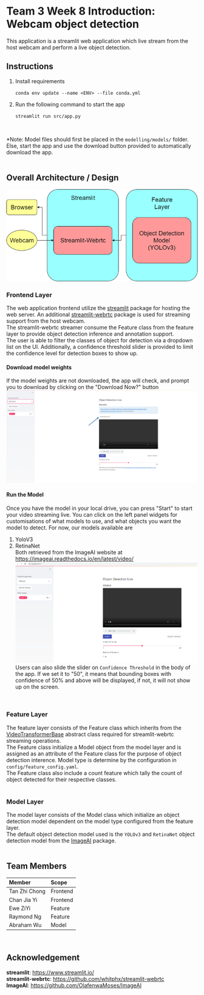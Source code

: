 # Team 3 Week 8 Introduction: Webcam object detection
This application is a streamlit web application which live stream from the host webcam and perform a live object detection.
<br/>

## Instructions
1) Install requirements  
    ```
    conda env update --name <ENV> --file conda.yml
    ```
2) Run the following command to start the app  
    ```
    streamlit run src/app.py
    ```
<br/>

*Note: Model files should first be placed in the `modelling/models/` folder. Else, start the app and use the download button provided to automatically download the app.  
<br/>

## Overall Architecture / Design
![arch](webapp_object_detection.png)
<br/>
### Frontend Layer
The web application frontend utilize the [streamlit](https://www.streamlit.io/) package for hosting the web server. An additional [streamlit-webrtc](https://github.com/whitphx/streamlit-webrtc) package is used for streaming support from the host webcam.  
The streamlit-webrtc streamer consume the Feature class from the feature layer to provide object detection inference and annotation support.  
The user is able to filter the classes of object for detection via a dropdown list on the UI. Additionally, a confidence threshold slider is provided to limit the confidence level for detection boxes to show up.  
#### Download model weights
If the model weights are not downloaded, the app will check, and prompt you to download by clicking on the "Download Now?" button
![Downloading Model](imagesreadme/pic3.png)
#### Run the Model
Once you have the model in your local drive, you can press "Start" to start your video streaming live. You can click on the left panel widgets for customisations of what models to use, and what objects you want the model to detect.
For now, our models available are  
1) YoloV3  
2) RetinaNet  
Both retrieved from the ImageAI website at https://imageai.readthedocs.io/en/latest/video/
![Live Video Detection](imagesreadme/pic2.png)
Users can also slide the slider on `Confidence Threshold` in the body of the app. If we set it to "50", it means that bounding boxes with confidence of 50% and above will be displayed, if not, it will not show up on the screen.
<br/>

### Feature Layer
The feature layer consists of the Feature class which inherits from the [VideoTransformerBase](https://github.com/whitphx/streamlit-webrtc/blob/master/streamlit_webrtc/transform.py) abstract class required for streamlit-webrtc streaming operations.  
The Feature class initialize a Model object from the model layer and is assigned as an attribute of the Feature class for the purpose of object detection interence. Model type is determine by the configuration in `config/feature_config.yaml`.  
The Feature class also include a count feature which tally the count of object detected for their respective classes.  
<br/>

### Model Layer
The model layer consists of the Model class which initialize an object detection model dependent on the model type configured from the feature layer.  
The default object detection model used is the `YOLOv3` and `RetinaNet` object detection model from the [ImageAI](https://github.com/OlafenwaMoses/ImageAI) package.
<br/>
<br/>
## Team Members
|Member|Scope|
|:-----|:----|
|Tan Zhi Chong|Frontend|
|Chan Jia Yi|Frontend|
|Ewe ZiYi|Feature|
|Raymond Ng|Feature|
|Abraham Wu|Model|
<br/>

## Acknowledgement
**streamlit**: https://www.streamlit.io/  
**streamlit-webrtc**: https://github.com/whitphx/streamlit-webrtc  
**ImageAI**: https://github.com/OlafenwaMoses/ImageAI  
